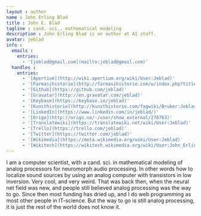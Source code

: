```yaml
---
layout : author
name : John Erling Blad
title : John E. Blad
tagline : cand. sci., mathematical modeling
description : John Erling Blad is an author at AI stuff.
avatar: jeblad
info :
  emails :
    entries:
      - '[jeblad@gmail.com](mailto:jeblad@gmail.com)'
  handles :
    entries:
      - '[Apertium](http://wiki.apertium.org/wiki/User:Jeblad)'
      - '[Farmasihistorie](http://farmasihistorie.com/w/index.php?title=Bruker:Jeblad)'
      - '[Github](https://github.com/jeblad)'
      - '[Gravatar](http://en.gravatar.com/jeblad)'
      - '[Keybase](https://keybase.io/jeblad)'
      - '[Kunsthistorie](http://kunsthistorie.com/fagwiki/Bruker:Jeblad)'
      - '[LinkedIn](https://www.linkedin.com/in/jeblad/)'
      - '[Origo](http://origo.no/-/user/show_external/276763)'
      - '[Translatewiki](https://translatewiki.net/wiki/User:Jeblad)'
      - '[Trello](https://trello.com/jeblad)'
      - '[Twitter](https://twitter.com/jeblad)'
      - '[Wikimedia](https://meta.wikimedia.org/wiki/User:Jeblad)'
      - '[Wikitech](https://wikitech.wikimedia.org/wiki/User:John_Erling_Blad)'
---
```


I am a computer scientist, with a cand. sci. in mathematical modeling of analog processors
for neuromorph audio processing. In other words how to localize sound sources by using an
analog computer with transistors in low inversion. Very cool, and very weird. That was back
then, when the neural net field was new, and people still believed analog processing was the
way to go. Since then most funding has dried up, and I do web programming as most other
people in IT-science. But the way to go is still analog processing, it is just the rest of
the world does not know it.

